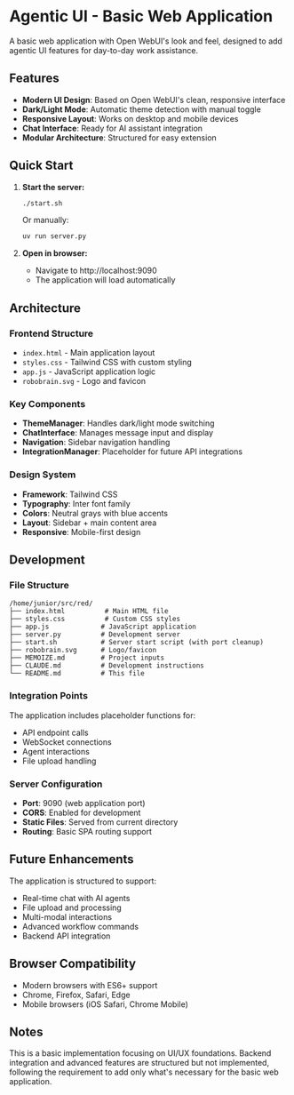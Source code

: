 # Agentic UI - Basic Web Application

A basic web application with Open WebUI's look and feel, designed to add agentic UI features for day-to-day work assistance.

## Features

- **Modern UI Design**: Based on Open WebUI's clean, responsive interface
- **Dark/Light Mode**: Automatic theme detection with manual toggle
- **Responsive Layout**: Works on desktop and mobile devices
- **Chat Interface**: Ready for AI assistant integration
- **Modular Architecture**: Structured for easy extension

## Quick Start

1. **Start the server:**
   ```bash
   ./start.sh
   ```
   
   Or manually:
   ```bash
   uv run server.py
   ```

2. **Open in browser:**
   - Navigate to http://localhost:9090
   - The application will load automatically

## Architecture

### Frontend Structure
- `index.html` - Main application layout
- `styles.css` - Tailwind CSS with custom styling
- `app.js` - JavaScript application logic
- `robobrain.svg` - Logo and favicon

### Key Components
- **ThemeManager**: Handles dark/light mode switching
- **ChatInterface**: Manages message input and display
- **Navigation**: Sidebar navigation handling
- **IntegrationManager**: Placeholder for future API integrations

### Design System
- **Framework**: Tailwind CSS
- **Typography**: Inter font family
- **Colors**: Neutral grays with blue accents
- **Layout**: Sidebar + main content area
- **Responsive**: Mobile-first design

## Development

### File Structure
```
/home/junior/src/red/
├── index.html          # Main HTML file
├── styles.css          # Custom CSS styles
├── app.js             # JavaScript application
├── server.py          # Development server
├── start.sh           # Server start script (with port cleanup)
├── robobrain.svg      # Logo/favicon
├── MEMOIZE.md         # Project inputs
├── CLAUDE.md          # Development instructions
└── README.md          # This file
```

### Integration Points
The application includes placeholder functions for:
- API endpoint calls
- WebSocket connections
- Agent interactions
- File upload handling

### Server Configuration
- **Port**: 9090 (web application port)
- **CORS**: Enabled for development
- **Static Files**: Served from current directory
- **Routing**: Basic SPA routing support

## Future Enhancements

The application is structured to support:
- Real-time chat with AI agents
- File upload and processing
- Multi-modal interactions
- Advanced workflow commands
- Backend API integration

## Browser Compatibility

- Modern browsers with ES6+ support
- Chrome, Firefox, Safari, Edge
- Mobile browsers (iOS Safari, Chrome Mobile)

## Notes

This is a basic implementation focusing on UI/UX foundations. Backend integration and advanced features are structured but not implemented, following the requirement to add only what's necessary for the basic web application.